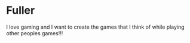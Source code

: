 # Fuller
I love gaming and I want to create the games that I think of while playing other peoples games!!!
